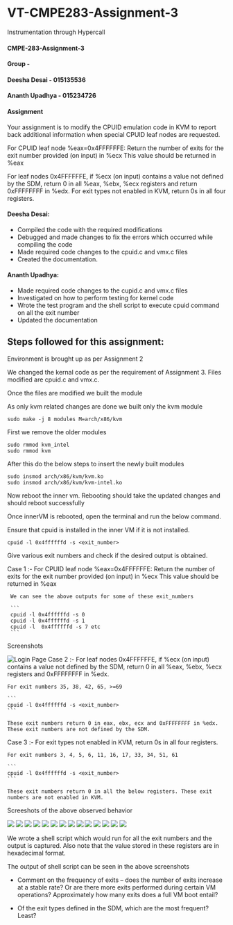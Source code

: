 # VT-CMPE283-Assignment-3
Instrumentation through Hypercall

#### CMPE-283-Assignment-3
#### Group -
#### Deesha Desai - 015135536
#### Ananth Upadhya - 015234726

#### Assignment
Your assignment is to modify the CPUID emulation code in KVM to report back additional information when special CPUID leaf nodes are requested.



For CPUID leaf node %eax=0x4FFFFFFE:
Return the number of exits for the exit number provided (on input) in %ecx
This value should be returned in %eax


For leaf nodes 0x4FFFFFFE, if %ecx (on input) contains a value not defined by the SDM, return 0 in all %eax, %ebx, %ecx registers and return 0xFFFFFFFF in %edx. For exit types not enabled in KVM, return 0s in all four registers.


#### Deesha Desai:
* Compiled the code with the required modifications
* Debugged and made changes to fix the errors which occurred while compiling the code
* Made required code changes to the cpuid.c and vmx.c files
* Created the documentation.

#### Ananth Upadhya:
* Made required code changes to the cupid.c and vmx.c files
* Investigated on how to perform testing for kernel code
* Wrote the test program and the shell script to execute cpuid command on all the exit number
* Updated the documentation

## Steps followed for this assignment:
 Environment is brought up as per Assignment 2

 We changed the kernal code as per the requirement of Assignment 3. Files modified are cpuid.c and vmx.c. 

 Once the files are modified we built the module

 As only kvm related changes are done we built only the kvm module 
 ```
 sudo make -j 8 modules M=arch/x86/kvm
 ```
 First we remove the older modules 
 ```
 sudo rmmod kvm_intel
 sudo rmmod kvm
 ```

 After this do the below steps to insert the newly built modules

 ```
 sudo insmod arch/x86/kvm/kvm.ko
 sudo insmod arch/x86/kvm/kvm-intel.ko
 ```

 Now reboot the inner vm. Rebooting should take the updated changes and should reboot successfully

 Once innerVM is rebooted, open the terminal and run the below command.

 Ensure that cpuid is installed in the inner VM if it is not installed.

 ```
 cpuid -l 0x4ffffffd -s <exit_number>
 ```
 Give various exit numbers and check if the desired output is obtained.

 Case 1 :- For CPUID leaf node %eax=0x4FFFFFFE:
     Return the number of exits for the exit number provided (on input) in %ecx
     This value should be returned in %eax


     We can see the above outputs for some of these exit_numbers

     ```
     cpuid -l 0x4ffffffd -s 0
     cpuid -l 0x4ffffffd -s 1
     cpuid -l  0x4ffffffd -s 7 etc
     ```

 Screenshots 

 ![Login Page](https://github.com/ANANTHUPADHYA/VT-CMPE283-Assignment-3/blob/master/images/Image.jpeg)
Case 2 :- For leaf nodes 0x4FFFFFFE, if %ecx (on input) contains a value not defined by the SDM, return 0 in all %eax, %ebx, %ecx registers and 0xFFFFFFFF in %edx. 

    For exit numbers 35, 38, 42, 65, >=69

    ```
    cpuid -l 0x4ffffffd -s <exit_number>
    ```

    These exit numbers return 0 in eax, ebx, ecx and 0xFFFFFFFF in %edx. These exit numbers are not defined by the SDM. 

Case 3 :-  For exit types not enabled in KVM, return 0s in all four registers.

    For exit numbers 3, 4, 5, 6, 11, 16, 17, 33, 34, 51, 61

    ```
    cpuid -l 0x4ffffffd -s <exit_number>
    ```

    These exit numbers return 0 in all the below registers. These exit numbers are not enabled in KVM.



Screeshots of the above observed behavior

![](https://github.com/ANANTHUPADHYA/VT-CMPE283-Assignment-3/blob/master/images/Image.jpeg)
![](https://github.com/ANANTHUPADHYA/VT-CMPE283-Assignment-3/blob/master/images/Image2.jpeg)
![](https://github.com/ANANTHUPADHYA/VT-CMPE283-Assignment-3/blob/master/images/Image3.jpeg)
![](https://github.com/ANANTHUPADHYA/VT-CMPE283-Assignment-3/blob/master/images/Image4.jpeg)
![](https://github.com/ANANTHUPADHYA/VT-CMPE283-Assignment-3/blob/master/images/Image5.jpeg)
![](https://github.com/ANANTHUPADHYA/VT-CMPE283-Assignment-3/blob/master/images/Image6.jpeg)
![](https://github.com/ANANTHUPADHYA/VT-CMPE283-Assignment-3/blob/master/images/Image7.jpeg)
![](https://github.com/ANANTHUPADHYA/VT-CMPE283-Assignment-3/blob/master/images/Image8.jpeg)
![](https://github.com/ANANTHUPADHYA/VT-CMPE283-Assignment-3/blob/master/images/Image9.jpeg)
![](https://github.com/ANANTHUPADHYA/VT-CMPE283-Assignment-3/blob/master/images/Image10.jpeg)
![](https://github.com/ANANTHUPADHYA/VT-CMPE283-Assignment-3/blob/master/images/Image11.jpeg)
![](https://github.com/ANANTHUPADHYA/VT-CMPE283-Assignment-3/blob/master/images/Image12.jpeg)
![](https://github.com/ANANTHUPADHYA/VT-CMPE283-Assignment-3/blob/master/images/Image13.jpeg)
![](https://github.com/ANANTHUPADHYA/VT-CMPE283-Assignment-3/blob/master/images/Image14.jpeg)


We wrote a shell script which would run for all the exit numbers and the output is captured. Also note that the value stored in these registers are in hexadecimal format.

The output of shell script can be seen in the above screenshots



* Comment on the frequency of exits – does the number of exits increase at a stable rate? Or are there more exits performed during certain VM operations? Approximately how many exits does a full VM boot entail?


* Of the exit types defined in the SDM, which are the most frequent? Least?
